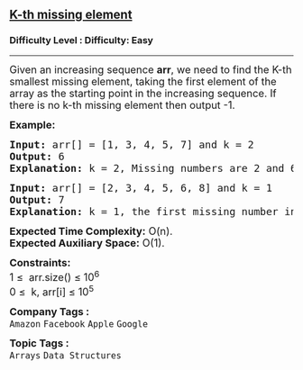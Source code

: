 <h2><a href="https://www.geeksforgeeks.org/problems/k-th-missing-element3635/1?page=1&company=Google&difficulty=Basic,Easy&status=unsolved&sortBy=submissions">K-th missing element</a></h2><h3>Difficulty Level : Difficulty: Easy</h3><hr><div class="problems_problem_content__Xm_eO"><p><span style="font-size: 18px;">Given an increasing sequence <strong>arr</strong>, we need to find the K-th smallest missing element, taking the first element of the array as the starting point in the increasing sequence. If there is no k-th missing element then output -1.</span></p>
<p><span style="font-size: 18px;"><strong>Example:</strong></span></p>
<pre><span style="font-size: 18px;"><strong>Input:</strong> arr[] = [1, 3, 4, 5, 7] and k = 2
<strong>Output:</strong> 6
<strong>Explanation: </strong>k = 2, Missing numbers are 2 and 6. So 2nd missing number is 6.
</span></pre>
<pre><span style="font-size: 18px;"><strong>Input:</strong> arr[] = [2, 3, 4, 5, 6, 8] and k = 1<strong>
Output:</strong> 7<br><strong>Explanation: </strong>k = 1, the first missing number in the array is 7.</span></pre>
<p><span style="font-size: 18px;"><strong>Expected Time Complexity:</strong> O(n).<br><strong>Expected Auxiliary Space:</strong>&nbsp;O(1).</span></p>
<p><span style="font-size: 18px;"><strong>Constraints:<br></strong></span><span style="font-size: 18px;">1 ≤&nbsp; arr.size() ≤ 10<sup>6</sup><br>0 ≤&nbsp; k, arr[i] ≤ 10<sup>5</sup></span></p></div><p><span style=font-size:18px><strong>Company Tags : </strong><br><code>Amazon</code>&nbsp;<code>Facebook</code>&nbsp;<code>Apple</code>&nbsp;<code>Google</code>&nbsp;<br><p><span style=font-size:18px><strong>Topic Tags : </strong><br><code>Arrays</code>&nbsp;<code>Data Structures</code>&nbsp;